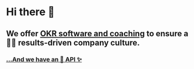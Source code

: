 # Hi there 👋
## We offer [OKR software and coaching](https://weekdone.com/) to ensure a 👩‍💻 results-driven company culture.
### [...And we have an 🧙 API ✨](https://weekdone.com/developer)


<!--

**Here are some ideas to get you started:**

🙋‍♀️ A short introduction - what is your organization all about?
🌈 Contribution guidelines - how can the community get involved?
👩‍💻 Useful resources - where can the community find your docs? Is there anything else the community should know?
🍿 Fun facts - what does your team eat for breakfast?
🧙 Remember, you can do mighty things with the power of [Markdown](https://docs.github.com/github/writing-on-github/getting-started-with-writing-and-formatting-on-github/basic-writing-and-formatting-syntax)
-->
